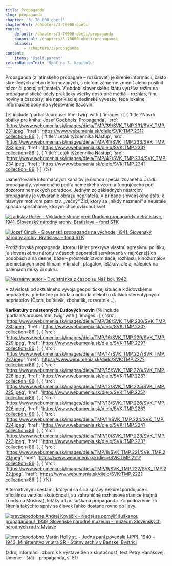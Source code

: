 ```yaml
---
title: Propaganda
slug: propaganda
chapter: '3. 70 000 obetí'
chapterHref: /chapters/3-70000-obeti
routes:
    default: /chapters/3-70000-obeti/propaganda
    canonical: /chapters/3-70000-obeti/propaganda
    aliases:
        - /chapters/3/propaganda
content:
    items: '@self.parent'
returnButtonText: 'Späť na 3. kapitolu'
---
```


<span class="drop-cap">P</span>ropaganda (z latinského propagare – rozširovať) je šírenie informácií, často skreslených alebo deformovaných, s cieľom zámerne zmeniť alebo posilniť názor či postoj prijímateľa. V období slovenského štátu využíva režim na propagandistické účely prakticky všetky dostupné médiá – rozhlas, film, noviny a časopisy, ale napríklad aj dedinské vývesky, teda lokálne informačné body na vylepovanie tlačovín.

{% include 'partials/carousel.html.twig' with {
    'images': [
        {
            'title':'Návrh obálky pre knihu: Josef Goebbels: Propaganda',
            'src': 'https://www.webumenia.sk/images/diela/TMP/39/SVK_TMP.231/SVK_TMP.231.jpeg',
            'href': 'https://www.webumenia.sk/dielo/SVK:TMP.231?collection=86'
        },
		{
            'title':'Leták týždenníka Nástup',
			'src': 'https://www.webumenia.sk/images/diela/TMP/41/SVK_TMP.233/SVK_TMP.233.jpeg',
            'href': 'https://www.webumenia.sk/dielo/SVK:TMP.233?collection=86'
        },
		{
            'title':'Leták týždenníka Nástup',
			'src': 'https://www.webumenia.sk/images/diela/TMP/42/SVK_TMP.234/SVK_TMP.234.jpeg',
            'href': 'https://www.webumenia.sk/dielo/SVK:TMP.234?collection=86'
        }
    ]
}%}

Usmerňovanie informačných kanálov je úlohou špecializovaného Úradu propagandy, vytvoreného podľa nemeckého vzoru a fungujúceho pod dozorom nemeckých poradcov. Jedným zo základných nástrojov propagandy je vytváranie obrazu nepriateľa. V prípade slovenského štátu k hlavným motívom patrí tzv. „večný“ Žid, ktorý sa „nikdy nezmení“ a neustále spriada sprisahanie, ktorým chce ovládnuť svet.

[![Ladislav Roller - Výkladné skrine pred Úradom propagandy v Bratislave, 1941, Slovenský národný archív, Bratislava – fond STK](Vykladne_skrine--1941--SNA-fondSTK.jpg "Ladislav Roller - Výkladné skrine pred Úradom propagandy v Bratislave")](https://www.webumenia.sk/dielo/SVK:TMP.236?collection=86)

[![Jozef Cincík - Slovenská propaganda na východe, 1941, Slovenský národný archív, Bratislava – fond STK](Slovenska_propaganda_na_v%C3%BDchode-Jozef%20Cinc%C3%ADk-1941--SNA_Bratislava%E2%80%93fondSTK.jpg "Jozef Cincík - Slovenská propaganda na východe")](https://www.webumenia.sk/dielo/SVK:TMP.235?collection=86)

Protižidovská propaganda, ktorou Hitler prekrýva vlastnú agresívnu politiku, je slovenskému národu v časoch deportácií servírovaná v najrôznejších podobách a na dennej báze – prostredníctvom tlače, rozhlasu, kinožurnálov premietaných pred filmami v kinách, plagátov, letákov, ale aj nálepiek na baleniach múky či cukru.

[![Neznámy autor - Dvojstránka z časopisu Náš boj, 	1942, ](dvojstranka_z_casopisu--Nas_boj--1942.jpg "Neznámy autor - Dvojstránka z časopisu Náš boj")](https://www.webumenia.sk/dielo/SVK:TMP.219?collection=86)

<div class="highlight">
<p>
V závislosti od aktuálneho vývoja geopolitickej situácie k židovskému nepriateľovi priebežne pribúda a odbúda niekoľko ďalších stereotypných nepriateľov (Čech, boľševik, zbohatlík, rozvratník...).
</p>
</div>

**Karikatúry z nástenných Ľudových novín**
{% include 'partials/carousel.html.twig' with {
    'images': [
        {
            'src': 'https://www.webumenia.sk/images/diela/TMP/38/SVK_TMP.230/SVK_TMP.230.jpeg',
            'href': 'https://www.webumenia.sk/dielo/SVK:TMP.230?collection=86'
        },
		{
			'src': 'https://www.webumenia.sk/images/diela/TMP/16/SVK_TMP.229/SVK_TMP.229.jpeg',
            'href': 'https://www.webumenia.sk/dielo/SVK:TMP.229?collection=86'
        },
        {
			'src': 'https://www.webumenia.sk/images/diela/TMP/14/SVK_TMP.227/SVK_TMP.227.jpeg',
            'href': 'https://www.webumenia.sk/dielo/SVK:TMP.227?collection=86'
        },
        {
            'src': 'https://www.webumenia.sk/images/diela/TMP/15/SVK_TMP.228/SVK_TMP.228.jpeg',
            'href': 'https://www.webumenia.sk/dielo/SVK:TMP.228?collection=86'
            },
        {
            'src': 'https://www.webumenia.sk/images/diela/TMP/12/SVK_TMP.225/SVK_TMP.225.jpeg',
            'href': 'https://www.webumenia.sk/dielo/SVK:TMP.225?collection=86'
            },
        {
            'src': 'https://www.webumenia.sk/images/diela/TMP/13/SVK_TMP.226/SVK_TMP.226.jpeg',
            'href': 'https://www.webumenia.sk/dielo/SVK:TMP.226?collection=86'
                  },
        {
            'src': 'https://www.webumenia.sk/images/diela/TMP/11/SVK_TMP.224/SVK_TMP.224.jpeg',
            'href': 'https://www.webumenia.sk/dielo/SVK:TMP.224?collection=86'
                  },
        {
            'src': 'https://www.webumenia.sk/images/diela/TMP/10/SVK_TMP.223/SVK_TMP.223.jpeg',
            'href': 'https://www.webumenia.sk/dielo/SVK:TMP.223?collection=86'
                        },
        {
            'src': 'https://www.webumenia.sk/images/diela/TMP/8/SVK_TMP.221/SVK_TMP.221.jpeg',
            'href': 'https://www.webumenia.sk/dielo/SVK:TMP.221?collection=86'
                        },
        {
            'src': 'https://www.webumenia.sk/images/diela/TMP/9/SVK_TMP.222/SVK_TMP.222.jpeg',
            'href': 'https://www.webumenia.sk/dielo/SVK:TMP.222?collection=86'
        }
    ]
}%}

Alternatívnymi cestami, ktorými sa šíria správy nekorešpondujúce s oficiálnou verziou skutočnosti, sú zahraničné rozhlasové stanice (najmä Londýn a Moskva), letáky a tzv. šuškaná propaganda. Za podozrenie zo šírenia takýchto správ sa človek ľahko dostane rovno do Ilavy.

[![pravdepodobne Andrej Kováčik - Nedaj sa pomýliť šuškanou propagandou!, 1939, Slovenské národné múzeum - múzeum Slovenských národných rád v Myjave](Nedaj_sa_pomylit--pravdepod_Kovacik--1939--SNM-muzeumSNR_Myjavaopravene.jpg "pravdepodobne Andrej Kováčik - Nedaj sa pomýliť šuškanou propagandou!")](https://www.webumenia.sk/dielo/SVK:TMP.232)

[![pravdepodobne Martin Hollý st. - Jedna pani povedala (JPP), 1940 – 1943, Ministerstvo vnútra SR - Štátny archív v Banskej Bystrici](Jedna_pani_povedala-autor_pravdepod_Holly--1940-43--SABB.jpg "pravdepodobne Martin Hollý st. - Jedna pani povedala (JPP)")](https://www.webumenia.sk/dielo/SVK:TMP.220?collection=86)

(zdroj informácií: zborník k výstave Sen x skutočnosť, text Petry Hanákovej: Umenie – štát – propaganda, s. 51)